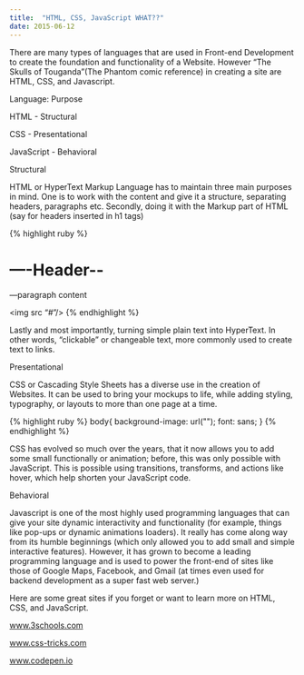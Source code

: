 ```yaml
---
title:  "HTML, CSS, JavaScript WHAT??"
date: 2015-06-12
---
```

There are many types of languages that are used in Front-end Development to create the foundation and functionality of a Website. However “The Skulls of Touganda”(The Phantom comic reference) in creating a site are HTML, CSS, and Javascript.

Language: Purpose

HTML - Structural

CSS - Presentational

JavaScript - Behavioral

Structural

HTML or HyperText Markup Language has to maintain three main purposes in mind. One is to work with the content and give it a structure, separating headers, paragraphs etc. Secondly, doing it with the Markup part of HTML (say for headers inserted in h1 tags)

{% highlight ruby %}
	<h1>—-Header--</h1>
	<p>—paragraph content</p>
	<img src “#”/>
{% endhighlight %}

Lastly and most importantly, turning simple plain text into HyperText. In other words, “clickable” or changeable text, more commonly used to create text to links.

Presentational

CSS or Cascading Style Sheets has a diverse use in the creation of Websites. It can be used to bring your mockups to life, while adding styling, typography, or layouts to more than one page at a time.

{% highlight ruby %}
		body{
	background-image: url("");
	font: sans;
	}
{% endhighlight %}

CSS has evolved so much over the years, that it now allows you to add some small functionally or animation; before, this was only possible with JavaScript. This is possible using transitions, transforms, and actions like hover, which help shorten your JavaScript code.

Behavioral

Javascript is one of the most highly used programming languages that can give your site dynamic interactivity and functionality (for example, things like pop-ups or dynamic animations loaders). It really has come along way from its humble beginnings (which only allowed you to add small and simple interactive features). However, it has grown to become a leading programming language and is used to power the front-end of sites like those of Google Maps, Facebook, and Gmail (at times even used for backend development as a super fast web server.)  

Here are some great sites if you forget or want to learn more on HTML, CSS, and JavaScript.

<a href="http://wwww.3schools.com/tags/">www.3schools.com</a>

<a href="https://css-tricks.com">www.css-tricks.com</a>

<a href="http://codepen.io">www.codepen.io</a>
